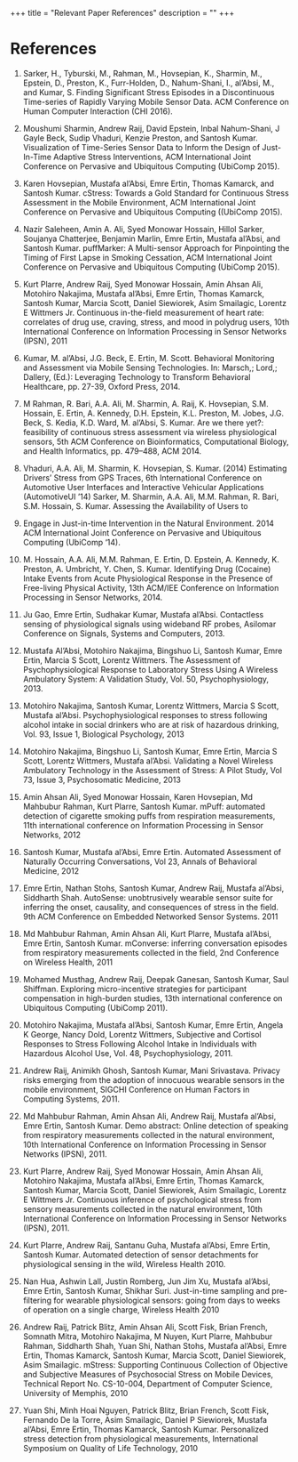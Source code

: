 +++
title = "Relevant Paper References"
description = ""
+++

# References
1. Sarker, H., Tyburski, M., Rahman, M., Hovsepian, K., Sharmin, M., Epstein, D., Preston, K., Furr-Holden, D., Nahum-Shani, I., al’Absi, M., and Kumar, S. Finding Significant Stress Episodes in a Discontinuous Time-series of Rapidly Varying Mobile Sensor Data. ACM Conference on Human Computer Interaction (CHI 2016).

1. Moushumi Sharmin, Andrew Raij, David Epstein, Inbal Nahum-Shani, J Gayle Beck, Sudip Vhaduri, Kenzie Preston, and Santosh Kumar. Visualization of Time-Series Sensor Data to Inform the Design of Just-In-Time Adaptive Stress Interventions, ACM International Joint Conference on Pervasive and Ubiquitous Computing (UbiComp 2015).

1. Karen Hovsepian, Mustafa al’Absi, Emre Ertin, Thomas Kamarck, and Santosh Kumar. cStress: Towards a Gold Standard for Continuous Stress Assessment in the Mobile Environment, ACM International Joint Conference on Pervasive and Ubiquitous Computing ((UbiComp 2015).

1. Nazir Saleheen, Amin A. Ali, Syed Monowar Hossain, Hillol Sarker, Soujanya Chatterjee, Benjamin Marlin, Emre Ertin, Mustafa al’Absi, and Santosh Kumar. puffMarker: A Multi-sensor Approach for Pinpointing the Timing of First Lapse in Smoking Cessation, ACM International Joint Conference on Pervasive and Ubiquitous Computing (UbiComp 2015).

1. Kurt Plarre, Andrew Raij, Syed Monowar Hossain, Amin Ahsan Ali, Motohiro Nakajima, Mustafa al’Absi, Emre Ertin, Thomas Kamarck, Santosh Kumar, Marcia Scott, Daniel Siewiorek, Asim Smailagic, Lorentz E Wittmers Jr. Continuous in-the-field measurement of heart rate: correlates of drug use, craving, stress, and mood in polydrug users, 10th International Conference on Information Processing in Sensor Networks (IPSN), 2011

1. Kumar, M. al’Absi, J.G. Beck, E. Ertin, M. Scott. Behavioral Monitoring and Assessment via Mobile Sensing Technologies. In: Marsch,; Lord,; Dallery, (Ed.): Leveraging Technology to Transform Behavioral Healthcare, pp. 27-39, Oxford Press, 2014.

1. M Rahman, R. Bari, A.A. Ali, M. Sharmin, A. Raij, K. Hovsepian, S.M. Hossain, E. Ertin, A. Kennedy, D.H. Epstein, K.L. Preston, M. Jobes, J.G. Beck, S. Kedia, K.D. Ward, M. al’Absi, S. Kumar. Are we there yet?: feasibility of continuous stress assessment via wireless physiological sensors, 5th ACM Conference on Bioinformatics, Computational Biology, and Health Informatics, pp. 479–488, ACM 2014.

1. Vhaduri, A.A. Ali, M. Sharmin, K. Hovsepian, S. Kumar. (2014) Estimating Drivers’ Stress from GPS Traces, 6th International Conference on Automotive User Interfaces and Interactive Vehicular Applications (AutomotiveUI ’14)
Sarker, M. Sharmin, A.A. Ali, M.M. Rahman, R. Bari, S.M. Hossain, S. Kumar. Assessing the Availability of Users to

1. Engage in Just-in-time Intervention in the Natural Environment. 2014 ACM International Joint Conference on Pervasive and Ubiquitous Computing (UbiComp ‘14).

1. M. Hossain, A.A. Ali, M.M. Rahman, E. Ertin, D. Epstein, A. Kennedy, K. Preston, A. Umbricht, Y. Chen, S. Kumar. Identifying Drug (Cocaine) Intake Events from Acute Physiological Response in the Presence of Free-living Physical Activity,  13th ACM/IEE Conference on Information Processing in Sensor Networks, 2014.

1. Ju Gao, Emre Ertin, Sudhakar Kumar, Mustafa al’Absi. Contactless sensing of physiological signals using wideband RF probes, Asilomar Conference on Signals, Systems and Computers, 2013.

1. Mustafa Al’Absi, Motohiro Nakajima, Bingshuo Li, Santosh Kumar, Emre Ertin, Marcia S Scott, Lorentz Wittmers. The Assessment of Psychophysiological Response to Laboratory Stress Using A Wireless Ambulatory System: A Validation Study, Vol. 50, Psychophysiology, 2013.

1. Motohiro Nakajima, Santosh Kumar, Lorentz Wittmers, Marcia S Scott, Mustafa al’Absi. Psychophysiological responses to stress following alcohol intake in social drinkers who are at risk of hazardous drinking, Vol. 93, Issue 1, Biological Psychology, 2013

1. Motohiro Nakajima, Bingshuo Li, Santosh Kumar, Emre Ertin, Marcia S Scott, Lorentz Wittmers, Mustafa al’Absi. Validating a Novel Wireless Ambulatory Technology in the Assessment of Stress: A Pilot Study, Vol 73, Issue 3, Psychosomatic Medicine, 2013

1. Amin Ahsan Ali, Syed Monowar Hossain, Karen Hovsepian, Md Mahbubur Rahman, Kurt Plarre, Santosh Kumar. mPuff: automated detection of cigarette smoking puffs from respiration measurements, 11th international conference on Information Processing in Sensor Networks, 2012

1. Santosh Kumar, Mustafa al’Absi, Emre Ertin. Automated Assessment of Naturally Occurring Conversations, Vol 23, Annals of Behavioral Medicine, 2012

1. Emre Ertin, Nathan Stohs, Santosh Kumar, Andrew Raij, Mustafa al’Absi, Siddharth Shah. AutoSense: unobtrusively wearable sensor suite for inferring the onset, causality, and consequences of stress in the field. 9th ACM Conference on Embedded Networked Sensor Systems. 2011

1. Md Mahbubur Rahman, Amin Ahsan Ali, Kurt Plarre, Mustafa al’Absi, Emre Ertin, Santosh Kumar. mConverse: inferring conversation episodes from respiratory measurements collected in the field,  2nd Conference on Wireless Health, 2011

1. Mohamed Musthag, Andrew Raij, Deepak Ganesan, Santosh Kumar, Saul Shiffman. Exploring micro-incentive strategies for participant compensation in high-burden studies, 13th international conference on Ubiquitous Computing (UbiComp 2011).

1. Motohiro Nakajima, Mustafa al’Absi, Santosh Kumar, Emre Ertin, Angela K George, Nancy Dold, Lorentz Wittmers, Subjective and Cortisol Responses to Stress Following Alcohol Intake in Individuals with Hazardous Alcohol Use, Vol. 48, Psychophysiology, 2011.

1. Andrew Raij, Animikh Ghosh, Santosh Kumar, Mani Srivastava. Privacy risks emerging from the adoption of innocuous wearable sensors in the mobile environment, SIGCHI Conference on Human Factors in Computing Systems, 2011.

1. Md Mahbubur Rahman, Amin Ahsan Ali, Andrew Raij, Mustafa al’Absi, Emre Ertin, Santosh Kumar. Demo abstract: Online detection of speaking from respiratory measurements collected in the natural environment, 10th International Conference on Information Processing in Sensor Networks (IPSN), 2011.

1. Kurt Plarre, Andrew Raij, Syed Monowar Hossain, Amin Ahsan Ali, Motohiro Nakajima, Mustafa al’Absi, Emre Ertin, Thomas Kamarck, Santosh Kumar, Marcia Scott, Daniel Siewiorek, Asim Smailagic, Lorentz E Wittmers Jr. Continuous inference of psychological stress from sensory measurements collected in the natural environment, 10th International Conference on Information Processing in Sensor Networks (IPSN), 2011.

1. Kurt Plarre, Andrew Raij, Santanu Guha, Mustafa al’Absi, Emre Ertin, Santosh Kumar. Automated detection of sensor detachments for physiological sensing in the wild, Wireless Health 2010.

1. Nan Hua, Ashwin Lall, Justin Romberg, Jun Jim Xu, Mustafa al’Absi, Emre Ertin, Santosh Kumar, Shikhar Suri. Just-in-time sampling and pre-filtering for wearable physiological sensors: going from days to weeks of operation on a single charge, Wireless Health 2010

1. Andrew Raij, Patrick Blitz, Amin Ahsan Ali, Scott Fisk, Brian French, Somnath Mitra, Motohiro Nakajima, M Nuyen, Kurt Plarre, Mahbubur Rahman, Siddharth Shah, Yuan Shi, Nathan Stohs, Mustafa al’Absi, Emre Ertin, Thomas Kamarck, Santosh Kumar, Marcia Scott, Daniel Siewiorek, Asim Smailagic. mStress: Supporting Continuous Collection of Objective and Subjective Measures of Psychosocial Stress on Mobile Devices, Technical Report No. CS-10-004, Department of Computer Science, University of Memphis, 2010

1. Yuan Shi, Minh Hoai Nguyen, Patrick Blitz, Brian French, Scott Fisk, Fernando De la Torre, Asim Smailagic, Daniel P Siewiorek, Mustafa al’Absi, Emre Ertin, Thomas Kamarck, Santosh Kumar. Personalized stress detection from physiological measurements, International Symposium on Quality of Life Technology, 2010
